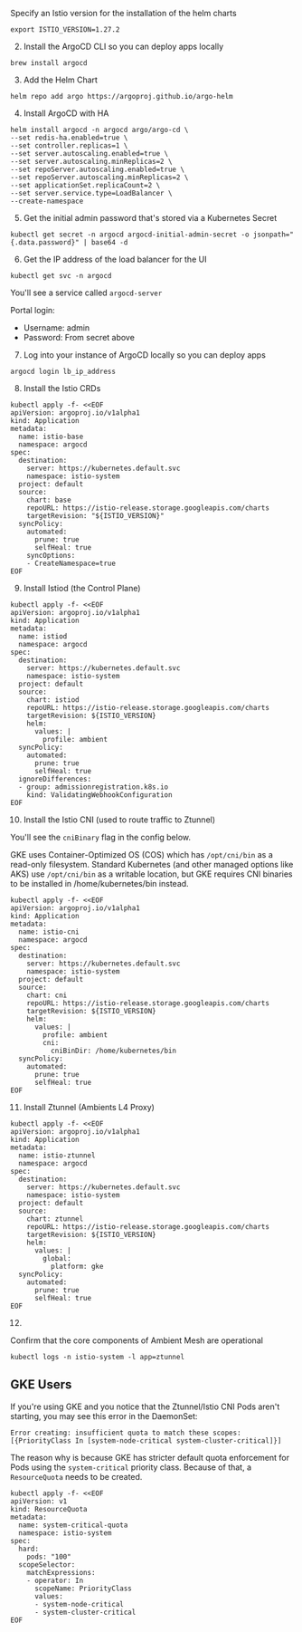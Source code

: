 Specify an Istio version for the installation of the helm charts

```
export ISTIO_VERSION=1.27.2
```

2. Install the ArgoCD CLI so you can deploy apps locally
```
brew install argocd
```

3. Add the Helm Chart
```
helm repo add argo https://argoproj.github.io/argo-helm
```

4. Install ArgoCD with HA
```
helm install argocd -n argocd argo/argo-cd \
--set redis-ha.enabled=true \
--set controller.replicas=1 \
--set server.autoscaling.enabled=true \
--set server.autoscaling.minReplicas=2 \
--set repoServer.autoscaling.enabled=true \
--set repoServer.autoscaling.minReplicas=2 \
--set applicationSet.replicaCount=2 \
--set server.service.type=LoadBalancer \
--create-namespace
```

5. Get the initial admin password that's stored via a Kubernetes Secret
```
kubectl get secret -n argocd argocd-initial-admin-secret -o jsonpath="{.data.password}" | base64 -d
```

6. Get the IP address of the load balancer for the UI
```
kubectl get svc -n argocd
```

You'll see a service called `argocd-server`

Portal login:
- Username: admin
- Password: From secret above

7. Log into your instance of ArgoCD locally so you can deploy apps
```
argocd login lb_ip_address
```

8. Install the Istio CRDs
```
kubectl apply -f- <<EOF
apiVersion: argoproj.io/v1alpha1
kind: Application
metadata:
  name: istio-base
  namespace: argocd
spec:
  destination:
    server: https://kubernetes.default.svc
    namespace: istio-system
  project: default
  source:
    chart: base
    repoURL: https://istio-release.storage.googleapis.com/charts
    targetRevision: "${ISTIO_VERSION}"
  syncPolicy:
    automated:
      prune: true
      selfHeal: true
    syncOptions:
    - CreateNamespace=true
EOF
```

9. Install Istiod (the Control Plane)
```
kubectl apply -f- <<EOF
apiVersion: argoproj.io/v1alpha1
kind: Application
metadata:
  name: istiod
  namespace: argocd
spec:
  destination:
    server: https://kubernetes.default.svc
    namespace: istio-system
  project: default
  source:
    chart: istiod
    repoURL: https://istio-release.storage.googleapis.com/charts
    targetRevision: ${ISTIO_VERSION}
    helm:
      values: |
        profile: ambient
  syncPolicy:
    automated:
      prune: true
      selfHeal: true
  ignoreDifferences:
  - group: admissionregistration.k8s.io
    kind: ValidatingWebhookConfiguration
EOF
```

10. Install the Istio CNI (used to route traffic to Ztunnel)

You'll see the `cniBinary` flag in the config below.

GKE uses Container-Optimized OS (COS) which has `/opt/cni/bin` as a read-only filesystem. Standard Kubernetes (and other managed options like AKS) use `/opt/cni/bin` as a writable location, but GKE requires CNI binaries to be installed in /home/kubernetes/bin instead.
```
kubectl apply -f- <<EOF
apiVersion: argoproj.io/v1alpha1
kind: Application
metadata:
  name: istio-cni
  namespace: argocd
spec:
  destination:
    server: https://kubernetes.default.svc
    namespace: istio-system
  project: default
  source:
    chart: cni
    repoURL: https://istio-release.storage.googleapis.com/charts
    targetRevision: ${ISTIO_VERSION}
    helm:
      values: |
        profile: ambient
        cni:
          cniBinDir: /home/kubernetes/bin
  syncPolicy:
    automated:
      prune: true
      selfHeal: true
EOF
```

11. Install Ztunnel (Ambients L4 Proxy)
```
kubectl apply -f- <<EOF
apiVersion: argoproj.io/v1alpha1
kind: Application
metadata:
  name: istio-ztunnel
  namespace: argocd
spec:
  destination:
    server: https://kubernetes.default.svc
    namespace: istio-system
  project: default
  source:
    chart: ztunnel
    repoURL: https://istio-release.storage.googleapis.com/charts
    targetRevision: ${ISTIO_VERSION}
    helm:
      values: |
        global:
          platform: gke
  syncPolicy:
    automated:
      prune: true
      selfHeal: true
EOF
```

12. 
Confirm that the core components of Ambient Mesh are operational
```
kubectl logs -n istio-system -l app=ztunnel
```

## GKE Users
If you're using GKE and you notice that the Ztunnel/Istio CNI Pods aren't starting, you may see this error in the DaemonSet:

```
Error creating: insufficient quota to match these scopes: [{PriorityClass In [system-node-critical system-cluster-critical]}]
```

The reason why is because GKE has stricter default quota enforcement for Pods using the `system-critical` priority class. Because of that, a `ResourceQuota` needs to be created.


```
kubectl apply -f- <<EOF
apiVersion: v1
kind: ResourceQuota
metadata:
  name: system-critical-quota
  namespace: istio-system
spec:
  hard:
    pods: "100"
  scopeSelector:
    matchExpressions:
    - operator: In
      scopeName: PriorityClass
      values:
      - system-node-critical
      - system-cluster-critical
EOF
```